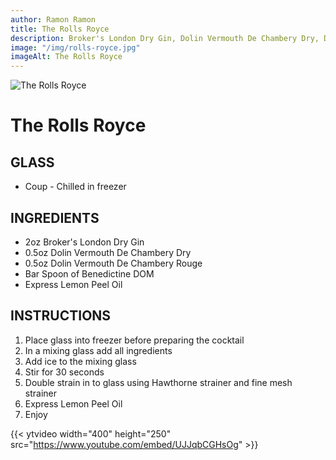 ```yaml
---
author: Ramon Ramon
title: The Rolls Royce
description: Broker's London Dry Gin, Dolin Vermouth De Chambery Dry, Dolin Vermouth De Chambery Rouge, Benedictine DOM, Express Lemon Peel
image: "/img/rolls-royce.jpg"
imageAlt: The Rolls Royce
---
```


![The Rolls Royce](/img/rolls-royce.jpg "Picture of The Rolls Royce")

# The Rolls Royce

## GLASS

-   Coup - Chilled in freezer

## INGREDIENTS

-   2oz Broker's London Dry Gin
-   0.5oz Dolin Vermouth De Chambery Dry
-   0.5oz Dolin Vermouth De Chambery Rouge
-   Bar Spoon of Benedictine DOM
-   Express Lemon Peel Oil

## INSTRUCTIONS

1. Place glass into freezer before preparing the cocktail
2. In a mixing glass add all ingredients
3. Add ice to the mixing glass
4. Stir for 30 seconds
5. Double strain in to glass using Hawthorne strainer and fine mesh strainer
6. Express Lemon Peel Oil
7. Enjoy

{{< ytvideo width="400" height="250" src="https://www.youtube.com/embed/UJJqbCGHsOg" >}}
